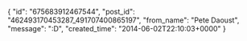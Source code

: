  {
   "id": "675683912467544",
   "post_id": "462493170453287_491707400865197",
   "from_name": "Pete Daoust",
   "message": ":D",
   "created_time": "2014-06-02T22:10:03+0000"
 }
